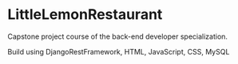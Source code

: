 # LittleLemonRestaurant
Capstone project course of the back-end developer specialization.

Build using DjangoRestFramework, HTML, JavaScript, CSS, MySQL
